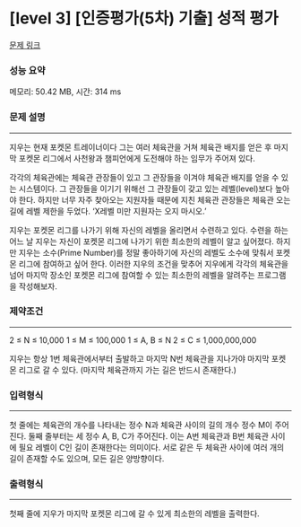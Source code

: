 # [level 3] [인증평가(5차) 기출] 성적 평가

[문제 링크](https://softeer.ai/practice/info.do?idx=1&eid=582&sw_prbl_sbms_sn=180724)

### 성능 요약
메모리: 50.42 MB, 시간: 314 ms

### 문제 설명

-----

지우는 현재 포켓몬 트레이너이다 그는 여러 체육관을 거쳐 체육관 배지를 얻은 후 마지막 포켓몬 리그에서 사천왕과 챔피언에게 도전해야 하는 임무가 주어져 있다.

각각의 체육관에는 체육관 관장들이 있고 그 관장들을 이겨야 체육관 배지를 얻을 수 있는 시스템이다.  그 관장들을 이기기 위해선 그 관장들이 갖고 있는 레벨(level)보다 높아야 한다. 하지만 너무 자주 찾아오는 지원자들 때문에 지친 체육관 관장들은 체육관 오는 길에 레벨 제한을 두었다. ‘X레벨 미만 지원자는 오지 마시오.’

지우는 포켓몬 리그를 나가기 위해 자신의 레벨을 올리면서 수련하고 있다. 수련을 하는 어느 날 지우는 자신이 포켓몬 리그에 나가기 위한 최소한의 레벨이 알고 싶어졌다. 하지만 지우는 소수(Prime Number)를 정말 좋아하기에 자신의 레벨도 소수에 맞춰서 포켓몬 리그에 참여하고 싶어 한다. 이러한 지우의 조건을 맞추어 지우에게 각각의 체육관을 넘어 마지막 장소인 포켓몬 리그에 참여할 수 있는 최소한의 레벨을 알려주는 프로그램을 작성해보자. 

### 제약조건

-----

2 ≤ N ≤ 10,000
1 ≤ M ≤ 100,000
1 ≤ A, B ≤ N
2 ≤ C ≤ 1,000,000,000

지우는 항상 1번 체육관에서부터 출발하고 마지막 N번 체육관을 지나가야 마지막 포켓몬 리그로 갈 수 있다. (마지막 체육관까지 가는 길은 반드시 존재한다.)

### 입력형식
-----
첫 줄에는 체육관의 개수를 나타내는 정수 N과 체육관 사이의 길의 개수 정수 M이 주어진다.
둘째 줄부터는 세 정수 A, B, C가 주어진다. 이는 A번 체육관과 B번 체육관 사이에 필요 레벨이 C인 길이 존재한다는 의미이다. 서로 같은 두 체육관 사이에 여러 개의 길이 존재할 수도 있으며, 모든 길은 양방향이다.
### 출력형식
-----
첫째 줄에 지우가 마지막 포켓몬 리그에 갈 수 있게 최소한의 레벨을 출력한다.